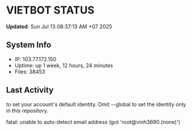 # VIETBOT STATUS
**Updated**: Sun Jul 13 08:37:13 AM +07 2025

## System Info
- IP: 103.77.172.150
- Uptime: up 1 week, 12 hours, 24 minutes
- Files: 38453

## Last Activity

to set your account's default identity.
Omit --global to set the identity only in this repository.

fatal: unable to auto-detect email address (got 'root@vinh3690.(none)')
